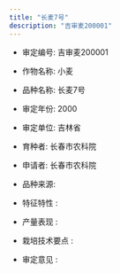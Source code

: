 ```yaml
---
title: "长麦7号"
description: "吉审麦200001"
---
```

* 审定编号:  吉审麦200001

*  作物名称:  小麦

*  品种名称:  长麦7号

*  审定年份:  2000

*  审定单位:  吉林省

* 育种者:  长春市农科院

*  申请者:  长春市农科院

*  品种来源:  

*  特征特性 : 


 
*  产量表现 : 


*  栽培技术要点 : 


*  审定意见 : 

